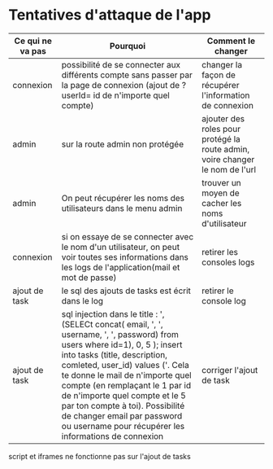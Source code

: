 # Tentatives d'attaque de l'app

| Ce qui ne va pas | Pourquoi | Comment le changer |
|-|-|-|
| connexion | possibilité de se connecter aux différents compte sans passer par la page de connexion (ajout de ?userId= id de n'importe quel compte) | changer la façon de récupérer l'information de connexion |
| admin | sur la route admin non protégée | ajouter des roles pour protégé la route admin, voire changer le nom de l'url |
| admin | On peut récupérer les noms des utilisateurs dans le menu admin | trouver un moyen de cacher les noms d'utilisateur |
| connexion | si on essaye de se connecter avec le nom d'un utilisateur, on peut voir toutes ses informations dans les logs de l'application(mail et mot de passe) | retirer les consoles logs |
| ajout de task | le sql des ajouts de tasks est écrit dans le log | retirer le console log |
| ajout de task | sql injection dans le title : ', (SELECt concat( email, ', ', username, ', ', password) from users where id=1), 0, 5 ); insert into tasks (title, description, comleted, user_id) values ('. Cela te donne le mail de n'importe quel compte (en remplaçant le 1 par id de n'importe quel compte et le 5 par ton compte à toi). Possibilité de changer email par password ou username pour récupérer les informations de connexion | corriger l'ajout de task |

script et iframes ne fonctionne pas sur l'ajout de tasks

